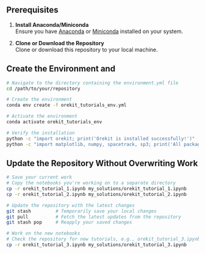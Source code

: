 ## Prerequisites

1. **Install Anaconda/Miniconda**  
   Ensure you have [Anaconda](https://www.anaconda.com/products/distribution) or [Miniconda](https://docs.conda.io/en/latest/miniconda.html) installed on your system.

2. **Clone or Download the Repository**  
   Clone or download this repository to your local machine.

## Create the Environment and 

```bash
# Navigate to the directory containing the environment.yml file
cd /path/to/your/repository

# Create the environment
conda env create -f orekit_tutorials_env.yml

# Activate the environment
conda activate orekit_tutorials_env

# Verify the installation
python -c "import orekit; print('Orekit is installed successfully!')"
python -c "import matplotlib, numpy, spacetrack, sp3; print('All packages are imported successfully!')"
```

## Update the Repository Without Overwriting Work
```bash
# Save your current work
# Copy the notebooks you're working on to a separate directory
cp -r orekit_tutorial_1.ipynb my_solutions/orekit_tutorial_1.ipynb
cp -r orekit_tutorial_2.ipynb my_solutions/orekit_tutorial_2.ipynb

# Update the repository with the latest changes
git stash         # Temporarily save your local changes
git pull          # Fetch the latest updates from the repository
git stash pop     # Reapply your saved changes

# Work on the new notebooks
# Check the repository for new tutorials, e.g., orekit_tutorial_3.ipynb
cp -r orekit_tutorial_3.ipynb my_solutions/orekit_tutorial_3.ipynb
```